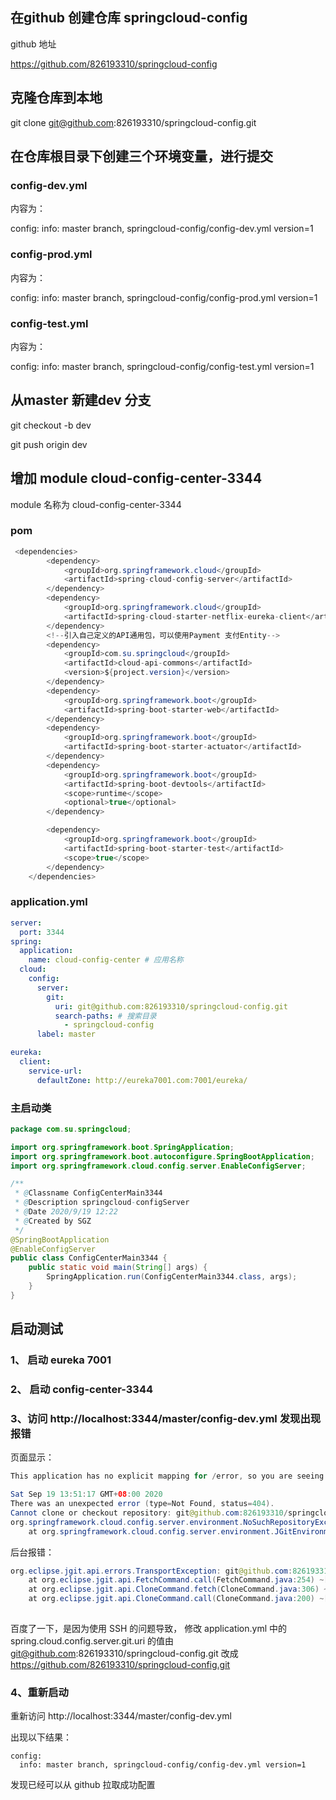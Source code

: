 ## 在github 创建仓库 springcloud-config

github 地址

https://github.com/826193310/springcloud-config



## 克隆仓库到本地

git clone git@github.com:826193310/springcloud-config.git



## 在仓库根目录下创建三个环境变量，进行提交

### config-dev.yml

内容为：

config:
  info: master branch, springcloud-config/config-dev.yml version=1



### config-prod.yml

内容为：

config:
  info: master branch, springcloud-config/config-prod.yml version=1



### config-test.yml

内容为：

config:
  info: master branch, springcloud-config/config-test.yml version=1



## 从master 新建dev 分支

git checkout -b dev

git push origin dev



## 增加 module  cloud-config-center-3344

module 名称为 cloud-config-center-3344

### pom

```java
 <dependencies>
        <dependency>
            <groupId>org.springframework.cloud</groupId>
            <artifactId>spring-cloud-config-server</artifactId>
        </dependency>
        <dependency>
            <groupId>org.springframework.cloud</groupId>
            <artifactId>spring-cloud-starter-netflix-eureka-client</artifactId>
        </dependency>
        <!--引入自己定义的API通用包，可以使用Payment 支付Entity-->
        <dependency>
            <groupId>com.su.springcloud</groupId>
            <artifactId>cloud-api-commons</artifactId>
            <version>${project.version}</version>
        </dependency>
        <dependency>
            <groupId>org.springframework.boot</groupId>
            <artifactId>spring-boot-starter-web</artifactId>
        </dependency>
        <dependency>
            <groupId>org.springframework.boot</groupId>
            <artifactId>spring-boot-starter-actuator</artifactId>
        </dependency>
        <dependency>
            <groupId>org.springframework.boot</groupId>
            <artifactId>spring-boot-devtools</artifactId>
            <scope>runtime</scope>
            <optional>true</optional>
        </dependency>

        <dependency>
            <groupId>org.springframework.boot</groupId>
            <artifactId>spring-boot-starter-test</artifactId>
            <scope>true</scope>
        </dependency>
    </dependencies>
```



### application.yml

```yml
server:
  port: 3344
spring:
  application:
    name: cloud-config-center # 应用名称
  cloud:
    config:
      server:
        git:
          uri: git@github.com:826193310/springcloud-config.git
          search-paths: # 搜索目录
            - springcloud-config
      label: master

eureka:
  client:
    service-url:
      defaultZone: http://eureka7001.com:7001/eureka/
```

### 主启动类

```java
package com.su.springcloud;

import org.springframework.boot.SpringApplication;
import org.springframework.boot.autoconfigure.SpringBootApplication;
import org.springframework.cloud.config.server.EnableConfigServer;

/**
 * @Classname ConfigCenterMain3344
 * @Description springcloud-configServer
 * @Date 2020/9/19 12:22
 * @Created by SGZ
 */
@SpringBootApplication
@EnableConfigServer
public class ConfigCenterMain3344 {
    public static void main(String[] args) {
        SpringApplication.run(ConfigCenterMain3344.class, args);
    }
}

```





## 启动测试

### 1、 启动 eureka 7001

### 2、 启动 config-center-3344

### 3、访问  http://localhost:3344/master/config-dev.yml   发现出现报错

页面显示：

```java
This application has no explicit mapping for /error, so you are seeing this as a fallback.

Sat Sep 19 13:51:17 GMT+08:00 2020
There was an unexpected error (type=Not Found, status=404).
Cannot clone or checkout repository: git@github.com:826193310/springcloud-config.git
org.springframework.cloud.config.server.environment.NoSuchRepositoryException: Cannot clone or checkout repository: git@github.com:826193310/springcloud-config.git
	at org.springframework.cloud.config.server.environment.JGitEnvironmentRepository.refresh(JGitEnvironmentRepository.java:296)
```

后台报错：

```java
org.eclipse.jgit.api.errors.TransportException: git@github.com:826193310/springcloud-config.git: invalid privatekey: [B@2aae7e9e
	at org.eclipse.jgit.api.FetchCommand.call(FetchCommand.java:254) ~[org.eclipse.jgit-5.1.3.201810200350-r.jar:5.1.3.201810200350-r]
	at org.eclipse.jgit.api.CloneCommand.fetch(CloneCommand.java:306) ~[org.eclipse.jgit-5.1.3.201810200350-r.jar:5.1.3.201810200350-r]
	at org.eclipse.jgit.api.CloneCommand.call(CloneCommand.java:200) ~[org.eclipse.jgit-5.1.3.201810200350-r.jar:5.1.3.201810200350-r]
	
```

百度了一下，是因为使用 SSH 的问题导致， 修改 application.yml 中的 spring.cloud.config.server.git.uri 的值由 git@github.com:826193310/springcloud-config.git 改成 https://github.com/826193310/springcloud-config.git

### 4、重新启动

重新访问 http://localhost:3344/master/config-dev.yml

出现以下结果：

```
config:
  info: master branch, springcloud-config/config-dev.yml version=1
```

发现已经可以从 github 拉取成功配置